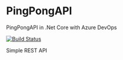 # PingPongAPI
PingPongAPI in .Net Core with Azure DevOps

[![Build Status](https://dev.azure.com/htmltagdevops/htmltagdevops/_apis/build/status/htmltag.PingPongAPI?branchName=master)](https://dev.azure.com/htmltagdevops/htmltagdevops/_build/latest?definitionId=1?branchName=master)

Simple REST API
